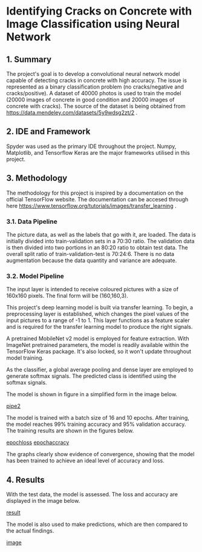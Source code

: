 # Identifying Cracks on Concrete with Image Classification using Neural Network


## 1. Summary
The project's goal is to develop a convolutional neural network model capable of detecting cracks in concrete with high accuracy. The issue is represented as a binary classification problem (no cracks/negative and cracks/positive). A dataset of 40000 photos is used to train the model (20000 images of concrete in good condition and 20000 images of concrete with cracks). The source of the dataset is being obtained from https://data.mendeley.com/datasets/5y9wdsg2zt/2 .

## 2. IDE and Framework
Spyder was used as the primary IDE throughout the project. Numpy, Matplotlib, and Tensorflow Keras are the major frameworks utilised in this project.

## 3. Methodology
The methodology for this project is inspired by a documentation on the official TensorFlow website. The documentation can be accesed through here https://www.tensorflow.org/tutorials/images/transfer_learning .

### 3.1. Data Pipeline
The picture data, as well as the labels that go with it, are loaded. The data is initially divided into train-validation sets in a 70:30 ratio. The validation data is then divided into two portions in an 80:20 ratio to obtain test data. The overall split ratio of train-validation-test is 70:24:6. There is no data augmentation because the data quantity and variance are adequate.

### 3.2. Model Pipeline
The input layer is intended to receive coloured pictures with a size of 160x160 pixels. The final form will be (160,160,3).

This project's deep learning model is built via transfer learning. To begin, a preprocessing layer is established, which changes the pixel values of the input pictures to a range of -1 to 1. This layer functions as a feature scaler and is required for the transfer learning model to produce the right signals.

A pretrained MobileNet v2 model is employed for feature extraction. With ImageNet pretrained parameters, the model is readily available within the TensorFlow Keras package. It's also locked, so it won't update throughout model training.

As the classifier, a global average pooling and dense layer are employed to generate softmax signals. The predicted class is identified using the softmax signals.

The model is shown in figure in a simplified form in the image below.

[pipe2](https://user-images.githubusercontent.com/76200485/165536066-2308f8aa-0614-4580-a63c-737bceb8ca24.png)

The model is trained with a batch size of 16 and 10 epochs. After training, the model reaches 99% training accuracy and 95% validation accuracy. The training results are shown in the figures below.

[epochloss](https://user-images.githubusercontent.com/76200485/165533669-e4a760a0-cfb7-4003-9ad1-195de6cd1e7a.jpg)
[epochaccracy](https://user-images.githubusercontent.com/76200485/165533798-dbcdd6bc-b3cb-45d7-a4a0-93d0ca5bfd4c.jpg)

The graphs clearly show evidence of convergence, showing that the model has been trained to achieve an ideal level of accuracy and loss.

## 4. Results
With the test data, the model is assessed. The loss and accuracy are displayed in the image below.

[result](https://user-images.githubusercontent.com/76200485/165534494-ef3cdd78-42c5-4976-b6bd-f6dc125fc2fc.jpg)

The model is also used to make predictions, which are then compared to the actual findings.

[image](https://user-images.githubusercontent.com/76200485/165533992-e7a06fdc-f490-4083-ae88-69945144463b.png)
